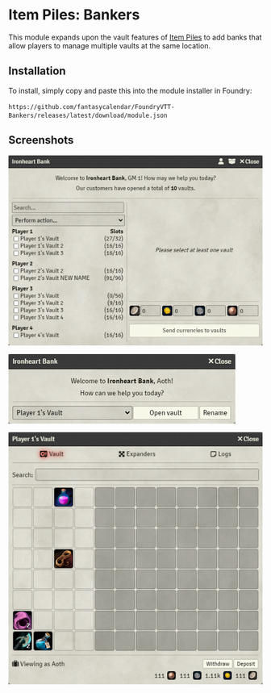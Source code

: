 # Item Piles: Bankers

This module expands upon the vault features of [Item Piles](https://github.com/fantasycalendar/FoundryVTT-ItemPiles) to add banks that allow players to manage multiple vaults at the same location.


## Installation

To install, simply copy and paste this into the module installer in Foundry:

`https://github.com/fantasycalendar/FoundryVTT-Bankers/releases/latest/download/module.json`


## Screenshots

![GM Bank Management](/docs/images/bank_management.png)

![Banker](/docs/images/banker.png)

![Vault](/docs/images/vault.png)
